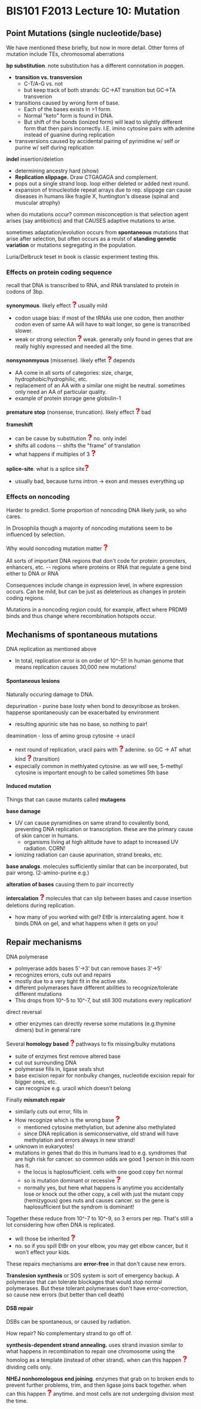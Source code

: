 # BIS101 F2013 Lecture 10: Mutation

## Point Mutations (single nucleotide/base)

We have mentioned these briefly, but now in more detail. Other forms of mutation include TEs, chromosomal aberrations

**bp substitution**. note substitution has a different connotation in popgen.

* **transition vs. transversion**
	- C-T/A-G vs. not
	- but keep track of both strands: GC->AT transition but GC->TA transverion
 * transitions caused by wrong form of base. 
	- Each of the bases exists in >1 form. 
	- Normal "keto" form is found in DNA. 
	- But shift of the bonds (ionized form) will lead to slightly different form that then pairs incorrectly. I.E. imino cytosine pairs with adenine instead of guanine during replication
* transversions caused by accidental pairing of pyrimidine w/ self or purine w/ self during replication

**indel** insertion/deletion

* determining ancestry hard (show)
* **Replication slippage.** Draw CTGAGAGA and complement.
* pops out a single strand loop.  loop either deleted or added next round.
* expansion of trinucleotide repeat arrays due to rep. slippage can cause diseases in humans like fragile X, huntington's disease (spinal and muscular atrophy)

when do mutations occur?  common misconception is that selection agent arises (say antibiotics) and that CAUSES adaptive mutations to arise. 

sometimes adaptation/evolution occurs from **spontaneous** mutations that arise after selection, but often occurs as a reulst of **standing genetic variation** or mutations segregating in the population.

Luria/Delbruck teset in book is classic experiment testing this.


### Effects on protein coding sequence

recall that DNA is transcribed to RNA, and RNA translated to protein in codons of 3bp.

**synonymous**. likely effect <strong style="font-size: 150%; color: red;">?</strong> usually mild

* codon usage bias: if most of the tRNAs use one codon, then another codon even of same AA will have to wait longer, so gene is transcribed slower. 
* weak or strong selection <strong style="font-size: 150%; color: red;">?</strong> weak. generally only found in genes that are really highly expressed and needed all the time.

**nonsynonmyous** (missense). likely effet <strong style="font-size: 150%; color: red;">?</strong> depends

* AA come in all sorts of categories: size, charge, hydrophobic/hydrophilic, etc.
* replacement of an AA with a similar one might be neutral. sometimes only need an AA of particular quality.
* example of protein storage gene globulin-1 

**premature stop** (nonsense, truncation). likely effect <strong style="font-size: 150%; color: red;">?</strong> bad

**frameshift** 

* can be cause by substitution <strong style="font-size: 150%; color: red;">?</strong> no. only indel
* shifts all codons -- shifts the "frame" of translation
* what happens if multiples of 3 <strong style="font-size: 150%; color: red;">?</strong>

**splice-site**. what is a splice site<strong style="font-size: 150%; color: red;">?</strong>

* usually bad, because turns intron -> exon and messes everything up

### Effects on noncoding

Harder to predict. Some proportion of noncoding DNA likely junk, so who cares.  

In Drosophila though a majority of noncoding mutations seem to be influenced by selection.

Why would noncoding mutation matter <strong style="font-size: 150%; color: red;">?</strong>

All sorts of important DNA regions that don't code for protein: promoters, enhancers, etc. -- regions where proteins or RNA that regulate a gene bind either to DNA or RNA

Consequences include change in expression level, in where expression occurs. Can be mild, but can be just as deleterious as changes in protein coding regions.

Mutations in a noncoding region could, for example, affect where PRDM9 binds and thus change where recombination hotspots occur.

## Mechanisms of spontaneous mutations

DNA replication as mentioned above

* In total, replication error is on order of 10^-5!! In human genome that means replication causes 30,000 new mutations!


#### Spontaneous lesions

Naturally occuring damage to DNA.

depurination - purine base losty when bond to deoxyribose as broken. happense spontaneously can be exacerbated by environment
 * resulting apurinic site has no base, so nothing to pair!

deamination - loss of amino group cytosine -> uracil

* next round of replication, uracil pairs with <strong style="font-size: 150%; color: red;">?</strong> adenine. so GC -> AT what kind <strong style="font-size: 150%; color: red;">?</strong> (transition)
* especially common in methlyated cytosine. as we will see, 5-methyl cytosine is important enough to be called sometimes 5th base

#### Induced mutation

Things that can cause mutants called **mutagens**

**base damage** 

* UV can cause pyramidines on same strand to covalently bond, preventing DNA replication or transcription. these are the primary cause of skin cancer in humans.
	- organisms living at high altitude have to adapt to increased UV radiation. CORN!
* ionizing radiation can cause apurination, strand breaks, etc.

**base analogs**. molecules sufficiently similar that can be incorporated, but pair wrong. (2-amino-purine e.g.)

**alteration of bases** causing them to pair incorrectly

**intercalation** <strong style="font-size: 150%; color: red;">?</strong> molecules that can slip between bases and cause insertion deletions during replication.

* how many of you worked with gel? EtBr is intercalating agent. how it binds DNA on gel, and what happens when it gets on you!

## Repair mechanisms

DNA polymerase

* polmyerase adds bases 5'->3' but can remove bases 3'->5'
* recognizes errors, cuts out and repairs
* mostly due to a very tight fit in the active site.
* different polymerases have different abilities to recognize/tolerate different mutations
* This drops from 10^-5 to 10^-7, but still 300 mutations every replication!

direct reversal

* other enzymes can directly reverse some mutations (e.g.thymine dimers) but in general rare

Several **homology based** <strong style="font-size: 150%; color: red;">?</strong> pathways to fix missing/bulky mutations

* suite of enzymes first remove altered base
* cut out surrounding DNA
* polymerase fills in, ligase seals shut
* base excision repair for nonbulky changes, nucleotide excision repair for bigger ones, etc.
* can recognize e.g. uracil which doesn't belong

Finally **mismatch repair** 

* similarly cuts out error, fills in
* How recognize which is the wrong base <strong style="font-size: 150%; color: red;">?</strong>
	- mentioned cytosine methylation, but adenine also methylated
	- since DNA replication is semiconservative, old strand will have methylation and errors always in new strand!
* unknown in eukaryotes!
* mutations in genes that do this in humans lead to e.g. syndromes that are high risk for cancer. so common odds are good 1 person in this room has it.
	- the locus is haplosufficient. cells with one good copy fxn normal
	- so is mutation dominant or recessive <strong style="font-size: 150%; color: red;">?</strong>
	- normally yes, but here what happens is anytime you accidentally lose or knock out the other copy, a cell with just the mutant copy (hemizygous) goes nuts and causes cancer. so the gene is haplosufficient but the syndrom is dominant!

Together these reduce from 10^-7 to 10^-9, so 3 errors per rep. That's still a lot considering how often DNA is replicated.
 
* will those be inherited <strong style="font-size: 150%; color: red;">?</strong>
* no. so if you spill EtBr on your elbow, you may get elbow cancer, but it won't effect your kids. 

These repairs mechanisms are **error-free** in that don't cause new errors.

**Translesion synthesis** or SOS system is sort of emergency backup. A polymerase that can tolerate blockages that would stop normal polymerases. But these tolerant polymerases don't have error-correction, so cause new errors (but better than cell death)

#### DSB repair

DSBs can be spontaneous, or caused by radiation.

How repair? No complementary strand to go off of.

**synthesis-dependent strand annealing.** uses strand invasion similar to what happens in recombination to repair one chromosome using the homolog as a template (instead of other strand). when can this happen <strong style="font-size: 150%; color: red;">?</strong> dividing cells only.

**NHEJ nonhomologous end joining**. enzymes that grab on to broken ends to prevent further problems, trim, and then ligase joins back together. when can this happen <strong style="font-size: 150%; color: red;">?</strong> anytime. and most cells are not undergoing division most the time.

 















